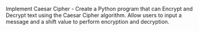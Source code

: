 Implement Caesar Cipher - Create a Python program that can Encrypt and Decrypt text using the Caesar Cipher algorithm. Allow users to input a message and a shift value to perform encryption and decryption.
